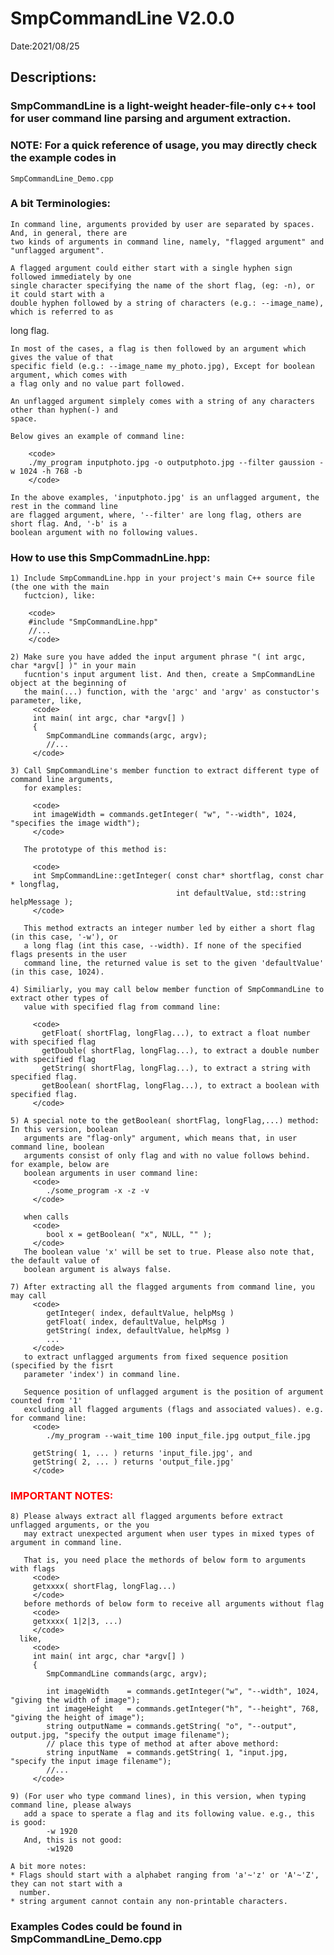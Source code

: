 # SmpCommandLine V2.0.0
Date:2021/08/25

## Descriptions: 

  ### SmpCommandLine is a light-weight header-file-only c++ tool for user command line parsing and argument extraction.

  ### NOTE: For a quick reference of usage, you may directly check the example codes in 
    SmpCommandLine_Demo.cpp
   
  ### A bit Terminologies: 
    In command line, arguments provided by user are separated by spaces. And, in general, there are  
    two kinds of arguments in command line, namely, "flagged argument" and "unflagged argument". 
    
    A flagged argument could either start with a single hyphen sign followed immediately by one 
    single character specifying the name of the short flag, (eg: -n), or it could start with a 
    double hyphen followed by a string of characters (e.g.: --image_name), which is referred to as
   long flag. 
    
    In most of the cases, a flag is then followed by an argument which gives the value of that 
    specific field (e.g.: --image_name my_photo.jpg), Except for boolean argument, which comes with 
    a flag only and no value part followed.

    An unflagged argument simplely comes with a string of any characters other than hyphen(-) and 
    space.

    Below gives an example of command line:

        <code>
        ./my_program inputphoto.jpg -o outputphoto.jpg --filter gaussion -w 1024 -h 768 -b 
        </code>
    
    In the above examples, 'inputphoto.jpg' is an unflagged argument, the rest in the command line
    are flagged argument, where, '--filter' are long flag, others are short flag. And, '-b' is a 
    boolean argument with no following values.

  ### How to use this SmpCommadnLine.hpp:

    1) Include SmpCommandLine.hpp in your project's main C++ source file (the one with the main 
       fuctcion), like:

        <code>
        #include "SmpCommandLine.hpp"
        //...
        </code>

    2) Make sure you have added the input argument phrase "( int argc, char *argv[] )" in your main
       fucntion's input argument list. And then, create a SmpCommandLine object at the beginning of
       the main(...) function, with the 'argc' and 'argv' as constuctor's parameter, like,
         <code>
         int main( int argc, char *argv[] ) 
         {
            SmpCommandLine commands(argc, argv); 
            //...
         </code>
        
    3) Call SmpCommandLine's member function to extract different type of command line arguments,
       for examples:

         <code>
         int imageWidth = commands.getInteger( "w", "--width", 1024, "specifies the image width");
         </code>

       The prototype of this method is: 
           
         <code>
         int SmpCommandLine::getInteger( const char* shortflag, const char * longflag, 
                                         int defaultValue, std::string helpMessage );
         </code>
       
       This method extracts an integer number led by either a short flag (in this case, '-w'), or 
       a long flag (int this case, --width). If none of the specified flags presents in the user 
       command line, the returned value is set to the given 'defaultValue' (in this case, 1024).

    4) Similiarly, you may call below member function of SmpCommandLine to extract other types of 
       value with specified flag from command line:

         <code>
           getFloat( shortFlag, longFlag...), to extract a float number with specified flag
           getDouble( shortFlag, longFlag...), to extract a double number with specified flag
           getString( shortFlag, longFlag...), to extract a string with specified flag. 
           getBoolean( shortFlag, longFlag...), to extract a boolean with specified flag. 
         </code>

    5) A special note to the getBoolean( shortFlag, longFlag,...) method: In this version, boolean 
       arguments are "flag-only" argument, which means that, in user command line, boolean 
       arguments consist of only flag and with no value follows behind. for example, below are 
       boolean arguments in user command line:
         <code>
            ./some_program -x -z -v
         </code>

       when calls 
         <code>
            bool x = getBoolean( "x", NULL, "" );
         </code>
       The boolean value 'x' will be set to true. Please also note that, the default value of 
       boolean argument is always false.

    7) After extracting all the flagged arguments from command line, you may call 
         <code>
            getInteger( index, defaultValue, helpMsg )
            getFloat( index, defaultValue, helpMsg )
            getString( index, defaultValue, helpMsg )
            ...
         </code>
       to extract unflagged arguments from fixed sequence position (specified by the fisrt 
       parameter 'index') in command line. 
       
       Sequence position of unflagged argument is the position of argument counted from '1' 
       excluding all flagged arguments (flags and associated values). e.g. for command line: 
         <code>
            ./my_program --wait_time 100 input_file.jpg output_file.jpg 
       
         getString( 1, ... ) returns 'input_file.jpg', and
         getString( 2, ... ) returns 'output_file.jpg' 
         </code>
      
  ### <font color=#FF0000>IMPORTANT NOTES:</font> 

    8) Please always extract all flagged arguments before extract unflagged arguments, or the you 
       may extract unexpected argument when user types in mixed types of argument in command line. 

       That is, you need place the methords of below form to arguments with flags
         <code>
         getxxxx( shortFlag, longFlag...)
         </code>
       before methords of below form to receive all arguments without flag
         <code>
         getxxxx( 1|2|3, ...)
         </code>
      like,
         <code>
         int main( int argc, char *argv[] ) 
         {
            SmpCommandLine commands(argc, argv); 
            
            int imageWidth    = commands.getInteger("w", "--width", 1024, "giving the width of image");
            int imageHeight   = commands.getInteger("h", "--height", 768, "giving the height of image");
            string outputName = commands.getString( "o", "--output", output.jpg, "specify the output image filename");
            // place this type of method at after above methord:
            string inputName  = commands.getString( 1, "input.jpg, "specify the input image filename");
            //...
         </code>

    9) (For user who type command lines), in this version, when typing command line, please always
       add a space to sperate a flag and its following value. e.g., this is good: 
            -w 1920
       And, this is not good: 
            -w1920

    A bit more notes:
    * Flags should start with a alphabet ranging from 'a'~'z' or 'A'~'Z', they can not start with a
      number.
    * string argument cannot contain any non-printable characters.

  ### Examples Codes could be found in SmpCommandLine_Demo.cpp
